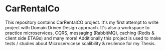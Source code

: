 # CarRentalCo

This repository contains CarRentalCO project. It's my first attempt to write project with Domain Driven Design approach.
It's also a workspace to practice microservices, CQRS, messaging (RabbitMQ), caching (Redis & client side ETAGs) and many more!
  Additionally this project is used to make tests / studies about Microservicese scalibility & resilence for my Thesis.
